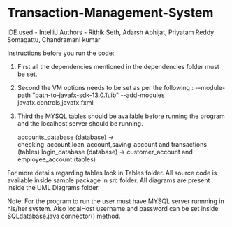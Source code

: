 # Transaction-Management-System

IDE used - IntelliJ
Authors - Rithik Seth, Adarsh Abhijat, Priyatam Reddy Somagattu, Chandramani kumar 

Instructions before you run the code: 

1. First all the dependencies mentioned in the dependencies folder must be set.

2. Second the VM options needs to be set as per the following :
--module-path "path-to-javafx-sdk-13.0.1\lib" --add-modules javafx.controls,javafx.fxml 

3. Third the MYSQL tables should be available before running the program and the localhost server should be running.

   accounts_database (database) -> checking_account,loan_account,saving_account and transactions (tables)
   login_database (database) -> customer_account and employee_account (tables)

For more details regarding tables look in Tables folder.
All source code is available inside sample package in src folder.
All diagrams are present inside the UML Diagrams folder. 

Note: For the program to run the user must have MYSQL server runnning in his/her system. Also localHost username and password can be set inside SQLdatabase.java connector() method.  
